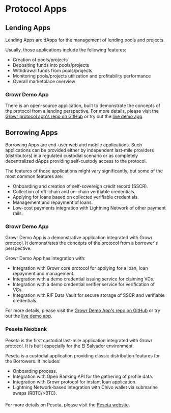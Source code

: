 # Protocol Apps

## Lending Apps

Lending Apps are dApps for the management of lending pools and projects. 

Usually, those applications include the following features:
- Creation of pools/projects
- Depositing funds into pools/projects
- Withdrawal funds from pools/projects
- Monitoring pools/projects utilization and profitability performance
- Overall marketplace overview

### Growr Demo App

There is an open-source application, built to demonstrate the concepts of the protocol from a lending perspective. For more details, please visit the [Growr protocol app's repo on GitHub](https://github.com/growr-xyz/growr-protocol-app/wiki) or try out the [live demo app](https://demo.app.protocol.growr.xyz).

## Borrowing Apps

Borrowing Apps are end-user web and mobile applications. Such applications can be provided either by independent last-mile providers (distributors) in a regulated custodial scenario or as completely decentralized dApps providing self-custody access to the protocol.

The features of those applications might vary significantly, but some of the most common features are:
- Onboarding and creation of self-sovereign credit record (SSCR).
- Collection of off-chain and on-chain verifiable credentials.
- Applying for loans based on collected verifiable credentials.
- Management and repayment of loans.
- Low-cost payments integration with Lightning Network of other payment rails.

### Growr Demo App

Growr Demo App is a demonstrative application integrated with Growr protocol. It demonstrates the concepts of the protocol from a borrower's perspective.

Growr Demo App has integration with:
- Integration with Growr core protocol for applying for a loan, loan repayment and management.
- Integration with a demo credential issuing service for claiming VCs.
- Integration with a demo credential verifier service for verification of VCs.
- Integration with RIF Data Vault for secure storage of SSCR and verifiable credentials.

For more details, please visit the [Growr Demo App's repo on GitHub](https://github.com/growr-xyz/growr-ssfi-agent-app/wiki) or try out the [live demo app](https://demo.ssfi.protocol.growr.xyz).

### Peseta Neobank

Peseta is the first custodial last-mile application integrated with Growr protocol. It is built especially for the El Salvador environment.

Peseta is a custodial application providing classic distribution features for the Borrowers. It includes:
- Onboarding process.
- Integration with Open Banking API for the gathering of profile data.
- Integration with Growr protocol for instant loan application.
- Lightning Network-based integration with Chivo wallet via submarine swaps (RBTC/⚡BTC).

For more details on Peseta, please visit the [Peseta website](https://www.peseta.xyz).

